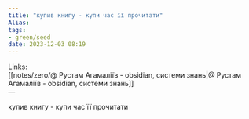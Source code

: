 ```yaml
---
title: "купив книгу - купи час її прочитати"
Alias: 
tags:
- green/seed
date: 2023-12-03 08:19
---
```

Links:  
[[notes/zero/@ Рустам Агамаліїв - obsidian, системи знань|@ Рустам Агамаліїв - obsidian, системи знань]]  
—

купив книгу - купи час її прочитати
